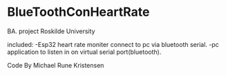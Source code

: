 # BlueToothConHeartRate
 
BA. project Roskilde University

included:
-Esp32 heart rate moniter connect to pc via bluetooth serial.
-pc application to listen in on virtual serial port(bluetooth).

Code By Michael Rune Kristensen